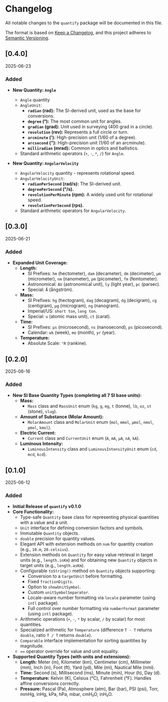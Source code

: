 # Changelog

All notable changes to the `quantify` package will be documented in this file.

The format is based on [Keep a Changelog](https://keepachangelog.com/en/1.0.0/),
and this project adheres to [Semantic Versioning](https://semver.org/spec/v2.0.0.html).

## [0.4.0]

2025-06-23

### Added

- **New Quantity: `Angle`**
  - `Angle` quantity
  - `AngleUnit`:
    - **`radian` (rad):** The SI-derived unit, used as the base for conversions.
    - **`degree` (°):** The most common unit for angles.
    - **`gradian` (grad):** Unit used in surveying (400 grad in a circle).
    - **`revolution` (rev):** Represents a full circle or turn.
    - **`arcminute` ('):** High-precision unit (1/60 of a degree).
    - **`arcsecond` ("):** High-precision unit (1/60 of an arcminute).
    - **`milliradian` (mrad):** Common in optics and ballistics.
  - Standard arithmetic operators (`+`, `-`, `*`, `/`) for `Angle`.

- **New Quantity: `AngularVelocity`**
  - `AngularVelocity` quantity - represents rotational speed.
  - `AngularVelocityUnit`:
    - **`radianPerSecond` (rad/s):** The SI-derived unit.
    - **`degreePerSecond` (°/s).**
    - **`revolutionPerMinute` (rpm):** A widely used unit for rotational speed.
    - **`revolutionPerSecond` (rps).**
  - Standard arithmetic operators for `AngularVelocity`.

## [0.3.0]

2025-06-21

### Added

- **Expanded Unit Coverage:**
  - **Length:**
    - SI Prefixes: `hm` (hectometer), `dam` (decameter), `dm` (decimeter), `μm` (micrometer), `nm` (nanometer), `pm` (picometer), `fm` (femtometer).
    - Astronomical: `AU` (astronomical unit), `ly` (light year), `pc` (parsec).
    - Special: `Å` (ångström).
  - **Mass:**
    - SI Prefixes: `hg` (hectogram), `dag` (decagram), `dg` (decigram), `cg` (centigram), `μg` (microgram), `ng` (nanogram).
    - Imperial/US: `short ton`, `long ton`.
    - Special: `u` (atomic mass unit), `ct` (carat).
  - **Time:**
    - SI Prefixes: `μs` (microsecond), `ns` (nanosecond), `ps` (picosecond).
    - Calendar: `wk` (week), `mo` (month), `yr` (year).
  - **Temperature:**
    - Absolute Scale: `°R` (rankine).

## [0.2.0]

2025-06-16

### Added

- **New SI Base Quantity Types (completing all 7 SI base units):**
  - **Mass:**
    - `Mass` class and `MassUnit` enum (`kg`, `g`, `mg`, `t` (tonne), `lb`, `oz`, `st` (stone), `slug`).
  - **Amount of Substance (Molar Amount):**
    - `MolarAmount` class and `MolarUnit` enum (`mol`, `mmol`, `µmol`, `nmol`, `pmol`, `kmol`).
  - **Electric Current:**
    - `Current` class and `CurrentUnit` enum (`A`, `mA`, `µA`, `nA`, `kA`).
  - **Luminous Intensity:**
    - `LuminousIntensity` class and `LuminousIntensityUnit` enum (`cd`, `mcd`, `kcd`).

## [0.1.0]

2025-06-12

### Added

- **Initial Release of `quantify` v0.1.0**
- **Core Functionality:**
  - Type-safe `Quantity` base class for representing physical quantities with a value and a unit.
  - `Unit` interface for defining conversion factors and symbols.
  - Immutable `Quantity` objects.
  - `double` precision for quantity values.
  - Elegant API with extension methods on `num` for quantity creation (e.g., `10.m`, `20.celsius`).
  - Extension methods on `Quantity` for easy value retrieval in target units (e.g., `length.inKm`) and for obtaining new `Quantity` objects in target units (e.g., `length.asKm`).
  - Configurable `toString()` method on `Quantity` objects supporting:
    - Conversion to a `targetUnit` before formatting.
    - Fixed `fractionDigits`.
    - Option to `showUnitSymbol`.
    - Custom `unitSymbolSeparator`.
    - Locale-aware number formatting via `locale` parameter (using `intl` package).
    - Full control over number formatting via `numberFormat` parameter (using `intl` package).
  - Arithmetic operations (`+`, `-`, `*` by scalar, `/` by scalar) for most quantities.
  - Specialized arithmetic for `Temperature` (difference `T - T` returns `double`, ratio `T / T` returns `double`).
  - `Comparable` interface implementation for sorting quantities by magnitude.
  - `==` operator override for value and unit equality.
- **Supported Quantity Types (with units and extensions):**
  - **Length:** Meter (m), Kilometer (km), Centimeter (cm), Millimeter (mm), Inch (in), Foot (ft), Yard (yd), Mile (mi), Nautical Mile (nmi).
  - **Time:** Second (s), Millisecond (ms), Minute (min), Hour (h), Day (d).
  - **Temperature:** Kelvin (K), Celsius (°C), Fahrenheit (°F). Handles affine conversions correctly.
  - **Pressure:** Pascal (Pa), Atmosphere (atm), Bar (bar), PSI (psi), Torr, mmHg, inHg, kPa, hPa, mbar, cmH₂O, inH₂O.
